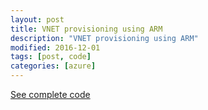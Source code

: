 ```yaml
---
layout: post
title: VNET provisioning using ARM
description: "VNET provisioning using ARM"
modified: 2016-12-01
tags: [post, code]
categories: [azure]
---
```


[See complete code](https://github.com/AjeetChouksey/armresources/blob/master/network/azure365.vnet.json)

